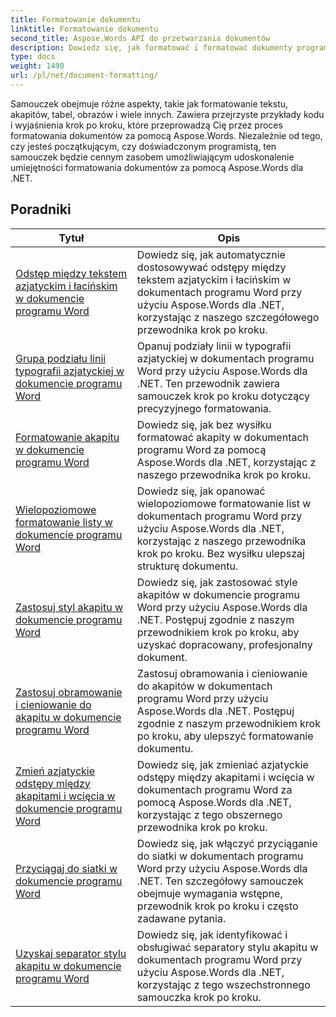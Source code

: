 ```yaml
---
title: Formatowanie dokumentu
linktitle: Formatowanie dokumentu
second_title: Aspose.Words API do przetwarzania dokumentów
description: Dowiedz się, jak formatować i formatować dokumenty programu Word za pomocą Aspose.Words dla .NET. Samouczki poprowadzą Cię przez różne techniki układu, stylizację, numerację, akapity, czcionki i nie tylko.
type: docs
weight: 1490
url: /pl/net/document-formatting/
---
```


Samouczek obejmuje różne aspekty, takie jak formatowanie tekstu, akapitów, tabel, obrazów i wiele innych. Zawiera przejrzyste przykłady kodu i wyjaśnienia krok po kroku, które przeprowadzą Cię przez proces formatowania dokumentów za pomocą Aspose.Words. Niezależnie od tego, czy jesteś początkującym, czy doświadczonym programistą, ten samouczek będzie cennym zasobem umożliwiającym udoskonalenie umiejętności formatowania dokumentów za pomocą Aspose.Words dla .NET.

 ## Poradniki
| Tytuł | Opis |
| --- | --- |
| [Odstęp między tekstem azjatyckim i łacińskim w dokumencie programu Word](./space-between-asian-and-latin-text/) | Dowiedz się, jak automatycznie dostosowywać odstępy między tekstem azjatyckim i łacińskim w dokumentach programu Word przy użyciu Aspose.Words dla .NET, korzystając z naszego szczegółowego przewodnika krok po kroku. |
| [Grupa podziału linii typografii azjatyckiej w dokumencie programu Word](./asian-typography-line-break-group/) | Opanuj podziały linii w typografii azjatyckiej w dokumentach programu Word przy użyciu Aspose.Words dla .NET. Ten przewodnik zawiera samouczek krok po kroku dotyczący precyzyjnego formatowania. |
| [Formatowanie akapitu w dokumencie programu Word](./paragraph-formatting/) | Dowiedz się, jak bez wysiłku formatować akapity w dokumentach programu Word za pomocą Aspose.Words dla .NET, korzystając z naszego przewodnika krok po kroku. |
| [Wielopoziomowe formatowanie listy w dokumencie programu Word](./multilevel-list-formatting/) | Dowiedz się, jak opanować wielopoziomowe formatowanie list w dokumentach programu Word przy użyciu Aspose.Words dla .NET, korzystając z naszego przewodnika krok po kroku. Bez wysiłku ulepszaj strukturę dokumentu. |
| [Zastosuj styl akapitu w dokumencie programu Word](./apply-paragraph-style/) | Dowiedz się, jak zastosować style akapitów w dokumencie programu Word przy użyciu Aspose.Words dla .NET. Postępuj zgodnie z naszym przewodnikiem krok po kroku, aby uzyskać dopracowany, profesjonalny dokument. |
| [Zastosuj obramowanie i cieniowanie do akapitu w dokumencie programu Word](./apply-borders-and-shading-to-paragraph/) | Zastosuj obramowania i cieniowanie do akapitów w dokumentach programu Word przy użyciu Aspose.Words dla .NET. Postępuj zgodnie z naszym przewodnikiem krok po kroku, aby ulepszyć formatowanie dokumentu. |
| [Zmień azjatyckie odstępy między akapitami i wcięcia w dokumencie programu Word](./change-asian-paragraph-spacing-and-indents/) | Dowiedz się, jak zmieniać azjatyckie odstępy między akapitami i wcięcia w dokumentach programu Word za pomocą Aspose.Words dla .NET, korzystając z tego obszernego przewodnika krok po kroku. |
| [Przyciągaj do siatki w dokumencie programu Word](./snap-to-grid/) | Dowiedz się, jak włączyć przyciąganie do siatki w dokumentach programu Word przy użyciu Aspose.Words dla .NET. Ten szczegółowy samouczek obejmuje wymagania wstępne, przewodnik krok po kroku i często zadawane pytania. |
| [Uzyskaj separator stylu akapitu w dokumencie programu Word](./get-paragraph-style-separator/) | Dowiedz się, jak identyfikować i obsługiwać separatory stylu akapitu w dokumentach programu Word przy użyciu Aspose.Words dla .NET, korzystając z tego wszechstronnego samouczka krok po kroku. |